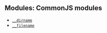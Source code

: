 
## Modules: CommonJS modules

* [`__dirname`](https://nodejs.org/docs/latest-v22.x/api/modules.html#__dirname)
* [`__filename`](https://nodejs.org/docs/latest-v22.x/api/modules.html#__filename)